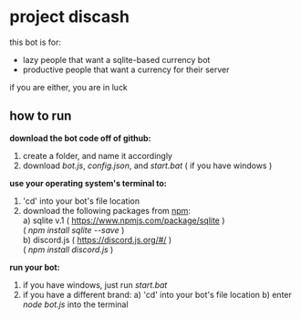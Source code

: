 # project discash

this bot is for:
  - lazy people that want a sqlite-based currency bot
  - productive people that want a currency for their server

if you are either, you are in luck

## how to run
**download the bot code off of github:**
  1. create a folder, and name it accordingly
  2. download *bot.js*, *config.json*, and *start.bat* ( if you have windows )

**use your operating system's terminal to:**
  1. 'cd' into your bot's file location
  2. download the following packages from [npm](https://www.npmjs.com/):  
    a) sqlite v.1 ( https://www.npmjs.com/package/sqlite )  
        ( *npm install sqlite --save* )  
    b) discord.js ( https://discord.js.org/#/ )  
        ( *npm install discord.js* )

**run your bot:**
 1. if you have windows, just run *start.bat*
 2. if you have a different brand:
     a) 'cd' into your bot's file location
     b) enter *node bot.js* into the terminal

